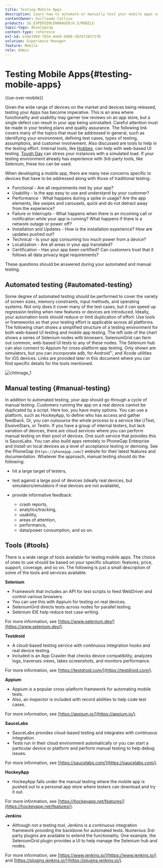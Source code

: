 ```yaml
---
title: Testing Mobile Apps
description: Learn how to automate or manually test your mobile apps using various tools.
contentOwner: Guillaume Carlino
products: SG_EXPERIENCEMANAGER/6.5/MOBILE
topic-tags: developing
content-type: reference
exl-id: e10e1904-7016-4eb0-9408-36297285f378
solution: Experience Manager
feature: Mobile
role: Admin
---
```

# Testing Mobile Apps{#testing-mobile-apps}

{{ue-over-mobile}}

Given the wide range of devices on the market and devices being released, testing your Apps has become imperative. This is an area where functionality and usability may garner low reviews on an app store, but a single defect can result in your app being uninstalled. Careful attention must be made in your testing plans and quality assurance. The following link covers many of the topics that must be addressed in general, such as identifying your environment, defining test cases, types of testing, assumptions, and customer involvement. Also discussed are tools to help in the testing effort. Internal tools, like [Hobbes](/help/sites-developing/hobbes.md), can help with web-based UI testing. [Tough Day](/help/sites-developing/tough-day.md) can stress your instances with a simulated load. If your testing environment already has experience with 3rd-party tools, like Selenium, these too can be used.

When developing a mobile app, there are many new concerns specific to devices that have to be addressed along with those of traditional testing.

* Functional - Are all requirements met by your app?
* Usability - Is the app easy to use and understand by your customer?
* Performance - What happens during a spike in usage? Are the app elements, like swipes and carousels, quick and do not detract away from the experience?
* Failure or Interrupts - What happens when there is an incoming call or notification while your app is running? What happens if there is a network outage or power off?
* Installation and Updates - How is the installation experience? How are updates pushed out?
* Technical - Is your app consuming too much power from a device?
* Localization - Are all areas in your app translated?
* Certification - Has your app been certified? Can customers trust that it follows all data privacy legal requirements?

These questions should be answered during your automated and manual testing.

## Automated testing {#automated-testing}

Some degree of automated testing should be performed to cover the variety of screen sizes, memory constraints, input methods, and operating systems. Not only does it cover many of the test cases, but it can speed up regression testing when new features or devices are introduced. Ideally, your automation tools should reduce or limit duplication of effort. Use tools or frameworks so that your testing effort is applicable across all platforms. The following chart shows a simplified structure of a testing environment for both web-based UI testing and mobile app testing. The left side of the chart shows a series of Selenium nodes with browsers. SeleniumGrid can farm out common, web-based UI tests to any of these nodes. The Selenium hub can also connect to Appium for cross-platform app testing. Only shown are simulators, but you can incorporate adb, for Android&trade;, and Xcode utilities for iOS devices. Links are provided later in this document where you can find specific details for the tools mentioned.

![chlimage_1](assets/chlimage_1.jpeg)

## Manual testing {#manual-testing}

In addition to automated testing, your app should go through a cycle of manual testing. Customers running the app on a real device cannot be duplicated by a script. Here too, you have many options. You can use a platform, such as HockeyApp, to define who has access and gather feedback. Or, you can outsource the whole process to a service like UTest, ElusiveStars, or Testin. If you have a group of internal testers, but lack variation of devices, there are cloud services where you can perform manual testing on their pool of devices. One such service that provides this is SauceLabs. You can also build apps remotely to PhoneGap Enterprise and install on local devices as a level of acceptance testing or demoing. See the PhoneGap (`https://phonegap.com/`) website for their latest features and documentation. Whatever the approach, manual testing should do the following:

* hit a large target of testers,
* test against a large pool of devices (ideally real devices, but simulators/emulators if real devices are not available),
* provide informative feedback:

  * crash reports,
  * analytics/tracking,
  * usability,
  * areas of attention,
  * performance,
  * data/power consumption, and so on.

## Tools {#tools}

There is a wide range of tools available for testing mobile apps. The choice of ones to use should be based on your specific situation: features, price, support, coverage, and so on. The following is just a small description of some of the tools and services available.

**Selenium**

* Framework that includes an API for test scripts to feed WebDriver and control various browsers.
* You can use this with Appium for testing on real devices.
* SeleniumGrid directs tests across nodes for parallel testing.
* Selenium IDE help reduce test case writing.

For more information, see [https://www.selenium.dev/](https://www.selenium.dev/).

**Testdroid**

* A cloud-based testing service with continuous integration hooks and real device testing.
* Included is an App Crawler that checks device compatibility, analyzes logs, traverses views, takes screenshots, and monitors performance.

For more information, see [https://testdroid.com/](https://testdroid.com/).

**Appium**

* Appium is a popular cross-platform framework for automating mobile tests.
* Also, an inspector is included with record abilities to help code test cases.

For more information, see [https://appium.io/](https://appium.io/).

**SauceLabs**

* SauceLabs provides cloud-based testing and integrates with continuous integration.
* Tests run in their cloud environment automatically or you can start a particular device or platform and perform manual testing to help debug issues.

For more information, see [https://saucelabs.com/](https://saucelabs.com/).

<!-- **AppTestNow**

* An outsourcing service that tests your mobile apps.
* Included is a large pool of devices and offers a wide range of types of testing: performance, quality, functional, certification, localization, data consumption, and so on.

For more information, see [https://apptestnow.com/](https://apptestnow.com/). -->

**HockeyApp**

* HockeyApp falls under the manual testing where the mobile app is pushed out to a personal app store where testers can download and try it out.

For more information, see [https://hockeyapp.net/features/](https://hockeyapp.net/features/).

**Jenkins**

* Although not a testing tool, Jenkins is a continuous integration framework providing the backbone for automated tests. Numerous 3rd-party plugins are available to extend the functionality. One example, the SeleniumGrid plugin provides a UI to help manage the Selenium hub and nodes.

For more information, see [https://www.jenkins.io/](https://www.jenkins.io/) and [https://plugins.jenkins.io/](https://plugins.jenkins.io/).
